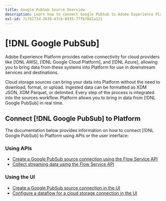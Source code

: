```yaml
---
title: Google PubSub Source Overview
description: Learn how to connect Google PubSub to Adobe Experience Platform using APIs or the user interface.
exl-id: 7c78173d-2639-47cb-8935-77fb7841a121
---
```

# [!DNL Google PubSub]

Adobe Experience Platform provides native connectivity for cloud providers like [!DNL AWS], [!DNL Google Cloud Platform], and [!DNL Azure], allowing you to bring data from these systems into Platform for use in downstream services and destinations.

Cloud storage sources can bring your data into Platform without the need to download, format, or upload. Ingested data can be formatted as XDM JSON, XDM Parquet, or delimited. Every step of the process is integrated into the sources workflow. Platform allows you to bring in data from [!DNL Google PubSub] in real time.

## Connect [!DNL Google PubSub] to Platform

The documentation below provides information on how to connect [!DNL Google PubSub] to Platform using APIs or the user interface:

### Using APIs

- [Create a Google PubSub source connection using the Flow Service API](../../tutorials/api/create/cloud-storage/google-pubsub.md)
- [Collect streaming data using the Flow Service API](../../tutorials/api/collect/streaming.md)

### Using the UI

- [Create a Google PubSub source connection in the UI](../../tutorials/ui/create/cloud-storage/google-pubsub.md)
- [Configure a dataflow for a cloud storage connection in the UI](../../tutorials/ui/dataflow/streaming/cloud-storage-streaming.md)
